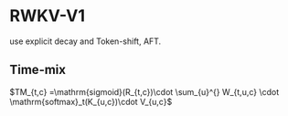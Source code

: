 # RWKV-V1
use explicit decay and Token-shift, AFT.
## Time-mix
$TM_{t,c} =\mathrm{sigmoid}(R_{t,c})\cdot \sum_{u}^{} W_{t,u,c} \cdot \mathrm{softmax}_t(K_{u,c})\cdot V_{u,c}$

